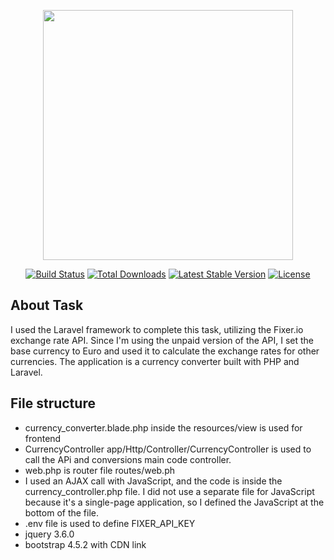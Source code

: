 <p align="center"><a href="https://laravel.com" target="_blank"><img src="https://raw.githubusercontent.com/laravel/art/master/logo-lockup/5%20SVG/2%20CMYK/1%20Full%20Color/laravel-logolockup-cmyk-red.svg" width="400"></a></p>

<p align="center">
<a href="https://travis-ci.org/laravel/framework"><img src="https://travis-ci.org/laravel/framework.svg" alt="Build Status"></a>
<a href="https://packagist.org/packages/laravel/framework"><img src="https://img.shields.io/packagist/dt/laravel/framework" alt="Total Downloads"></a>
<a href="https://packagist.org/packages/laravel/framework"><img src="https://img.shields.io/packagist/v/laravel/framework" alt="Latest Stable Version"></a>
<a href="https://packagist.org/packages/laravel/framework"><img src="https://img.shields.io/packagist/l/laravel/framework" alt="License"></a>
</p>

## About Task

I used the Laravel framework to complete this task, utilizing the Fixer.io exchange rate API. Since I'm using the unpaid version of the API, I set the base currency to Euro and used it to calculate the exchange rates for other currencies. The application is a currency converter built with PHP and Laravel.

## File structure
- currency_converter.blade.php inside the resources/view is used for frontend 
- CurrencyController app/Http/Controller/CurrencyController is used to call the APi and conversions main code controller.
- web.php is router file routes/web.ph
- I used an AJAX call with JavaScript, and the code is inside the currency_controller.php file. I did not use a separate file for JavaScript because it's a single-page application, so I defined the JavaScript at the bottom of the file. 
- .env file is used to define FIXER_API_KEY
- jquery 3.6.0
- bootstrap 4.5.2 with CDN link